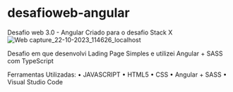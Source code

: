# desafioweb-angular
 Desafio web 3.0 - Angular
 Criado para o desafio Stack X
![Web capture_22-10-2023_114626_localhost](https://github.com/daniellymomm/desafioweb-angular/assets/99624114/be2cc4ce-6f3b-4291-a5d1-1871f9def86f)

Desafio em que desenvolvi Lading Page Simples e utilizei Angular + SASS com TypeScript 

Ferramentas Utilizadas:
• JAVASCRIPT
• HTML5
• CSS 
• Angular + SASS
• Visual Studio Code
